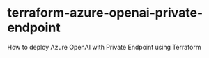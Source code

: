 # terraform-azure-openai-private-endpoint
How to deploy Azure OpenAI with Private Endpoint using Terraform
